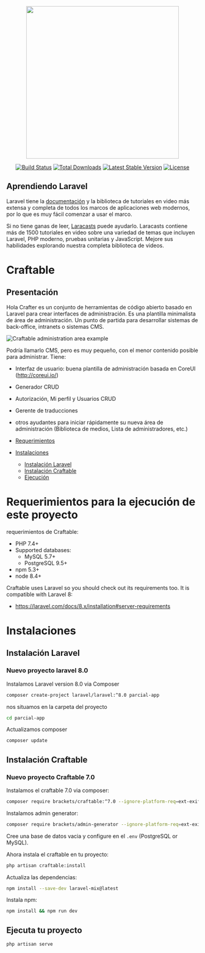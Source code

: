 <p align="center"><a href="https://laravel.com" target="_blank"><img src="https://raw.githubusercontent.com/laravel/art/master/logo-lockup/5%20SVG/2%20CMYK/1%20Full%20Color/laravel-logolockup-cmyk-red.svg" width="400"></a></p>

<p align="center">
<a href="https://travis-ci.org/laravel/framework"><img src="https://travis-ci.org/laravel/framework.svg" alt="Build Status"></a>
<a href="https://packagist.org/packages/laravel/framework"><img src="https://img.shields.io/packagist/dt/laravel/framework" alt="Total Downloads"></a>
<a href="https://packagist.org/packages/laravel/framework"><img src="https://img.shields.io/packagist/v/laravel/framework" alt="Latest Stable Version"></a>
<a href="https://packagist.org/packages/laravel/framework"><img src="https://img.shields.io/packagist/l/laravel/framework" alt="License"></a>
</p>

## Aprendiendo Laravel

Laravel tiene la [documentación](https://laravel.com/docs) y la biblioteca de tutoriales en video más extensa y completa de todos los marcos de aplicaciones web modernos, por lo que es muy fácil comenzar a usar el marco.

Si no tiene ganas de leer, [Laracasts](https://laracasts.com) puede ayudarlo. Laracasts contiene más de 1500 tutoriales en video sobre una variedad de temas que incluyen Laravel, PHP moderno, pruebas unitarias y JavaScript. Mejore sus habilidades explorando nuestra completa biblioteca de videos.

# Craftable #
## Presentación ##
Hola Crafter es un conjunto de herramientas de código abierto basado en Laravel para crear interfaces de administración. Es una plantilla minimalista de área de administración. Un punto de partida para desarrollar sistemas de back-office, intranets o sistemas CMS.

![Craftable administration area example](https://www.getcraftable.com/docs/5.0/images/posts-crud.png "Craftable administration area example")

Podría llamarlo CMS, pero es muy pequeño, con el menor contenido posible para administrar. Tiene:
- Interfaz de usuario: buena plantilla de administración basada en CoreUI (http://coreui.io/)
- Generador CRUD
- Autorización, Mi perfil y Usuarios CRUD
- Gerente de traducciones
- otros ayudantes para iniciar rápidamente su nueva área de administración (Biblioteca de medios, Lista de administradores, etc.)

- [Requerimientos](#Requerimientos-para-la-ejecución-de-este-proyecto)
- [Instalaciones](#Instalaciones)
  - [Instalación Laravel](#Instación-Laravel)
  - [Instalación Craftable](#Instación-Craftable)
  - [Ejecución](#Ejecución)





# Requerimientos para la ejecución de este proyecto #

requerimientos de Craftable:
- PHP 7.4+
- Supported databases:
  - MySQL 5.7+
  - PostgreSQL 9.5+
- npm 5.3+
- node 8.4+

Craftable uses Laravel so you should check out its requirements too. It is compatible with Laravel 8:
- https://laravel.com/docs/8.x/installation#server-requirements

# Instalaciones #

## Instalación Laravel ##

### Nuevo proyecto laravel 8.0 ###

Instalamos Laravel version 8.0 via Composer

```bash
composer create-project laravel/laravel:^8.0 parcial-app
```

nos situamos en la carpeta del proyecto
```bash
cd parcial-app
```

Actualizamos composer
```bash
composer update
```


## Instalación Craftable ##

### Nuevo proyecto Craftable 7.0 ###


Instalamos el craftable 7.0 via composer:
```bash
composer require brackets/craftable:^7.0 --ignore-platform-req=ext-exif
```

Instalamos admin generator:
```bash
composer require brackets/admin-generator --ignore-platform-req=ext-exif
```

Cree una base de datos vacia y configure en el `.env` (PostgreSQL or MySQL).

Ahora instala el craftable en tu proyecto:
```bash
php artisan craftable:install
```

Actualiza las dependencias:
```bash
npm install --save-dev laravel-mix@latest
```

Instala npm:
```bash
npm install && npm run dev
```
## Ejecuta tu proyecto ##
```bash
php artisan serve
```
